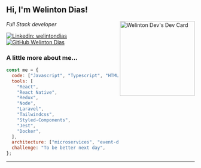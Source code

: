 <h2> Hi, I'm Welinton Dias! </h2>
<a  href="https://app.daily.dev/wltdev"><img align='right'src="https://api.daily.dev/devcards/f0bae32203814e3793ad9f3a8fd16049.png?r=j3r" width="200" alt="Welinton Dev's Dev Card"/></a>
<p><em>Full Stack developer
</em></p>

[![Linkedin: welintondias](https://img.shields.io/badge/-welintondias-blue?style=flat-square&logo=Linkedin&logoColor=white&link=https://www.linkedin.com/in/welinton-dias//)](https://www.linkedin.com/in/welinton-dias//)
[![GitHub Welinton Dias](https://img.shields.io/github/followers/wltdev?label=follow&style=social)](https://github.com/wltdev)

### A little more about me...

```javascript
const me = {
  code: ["Javascript", "Typescript", "HTML", "CSS", "PHP"],
  tools: [
    "React",
    "React Native",
    "Redux",
    "Node",
    "Laravel",
    "Tailwindcss",
    "Styled-Components",
    "Jest",
    "Docker",
  ],
  architecture: ["microservices", "event-driven", "design system pattern"],
  challenge: "To be better next day",
};
```

---
